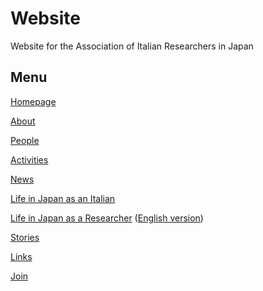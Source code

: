 # Website
Website for the Association of Italian Researchers in Japan

## Menu 
[Homepage](home.md)

[About](about.md)

[People](people.md)

[Activities](activities.md)

[News](news.md) 

[Life in Japan as an Italian](life-italian.md)

[Life in Japan as a Researcher](life-research.md) ([English version](life-research-eng.md))

[Stories](stories.md) 

[Links](links.md)

[Join](join.md) 
